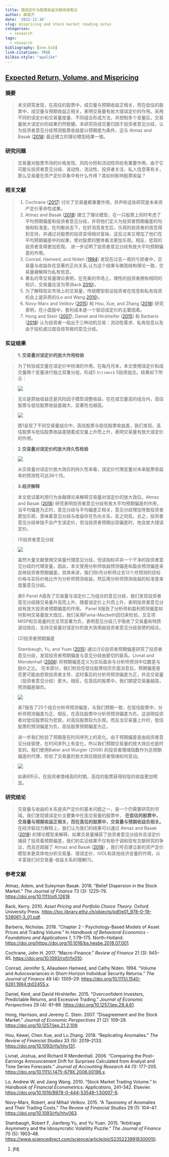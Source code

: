 ```yaml
---
title: 错误定价与股票收益文献阅读笔记
author: 薛英杰
date: '2021-12-16'
slug: mispricing and stock market reading notes
categories:
  - research
tags:
  - research
bibliography: [one.bib]
link-citations: TRUE
bilbio-style: "apalike"
---
```


## [Expected Return, Volume, and Mispricing](https://doi.org/10.1016/j.jfineco.2021.05.014)

### 摘要

> 本文研究发现，在高估的股票中，成交量与预期收益正相关，而在低估的股票中，成交量与预期收益正相关，表明交易量有放大错误定价的作用。采用不同的误定价和交易量度量、不同组合形成方法，并控制多个变量后，交易量放大误定价的结果仍然稳健。本研究将成交量归因于投资者意见分歧，认为投资者意见分歧预测股票收益是以预期差为条件，这与 Atmaz and Basak ([2018](#ref-atmaz_belief_2018)) 最近建立的理论模型结果一致。

### 研究问题

> 交易量对股票市场的价格发现、风险分担和流动性供给有重要作用，由于它可能与投资者意见分歧、波动性、流动性、投资者关注、私人信息等有关，那么交易量在资产定价异象中有什么作用？其如何影响股票收益？

### 相关文献

> 1.  Cochrane ([2017](#ref-cochrane_macro-finance_2017)) 讨论了交易量都重要作用，并声称这些研究是未来资产定价革命性成果。
> 2.  Atmaz and Basak ([2018](#ref-atmaz_belief_2018)) 建立了理论模型，在一只股票上同时考虑了平均预期偏差和投资者意见分歧，并将他们定义为投资者预期偏差的均值和标准差。在均衡状态下，在好消息发生后，乐观的投资者的信念得到支持，并通过对股票的投资变得相对富裕，这反过来又增加了他们在平均预期偏差中的权重，使对股票的整体看法更加乐观。相反，悲观的投资者变得更加悲观。 进一步证明了投资者意见分歧有放大平均预期偏差的作用。
> 3.  Conrad, Hameed, and Niden ([1994](#ref-conrad_volume_1994)) 发现在过去一周的亏损者中，交易量与收益存在显著的正向关系,认为这个结果与微观结构理论一致，交易量被解释为私有信息。
> 4.  著名的零交易量理论表明，在完美的市场上，理性的投资者拥有相同的知识，交易量应该为零(Back [2010](#ref-back_asset_2010))。
> 5.  为了解释现实市场上的交易量，传统模型假设投资者在信息和私有投资机会上是异质的(Lo and Wang [2010](#ref-lo_stock_2010))。
> 6.  Novy-Marx and Velikov ([2015](#ref-novy-marx_taxonomy_2015)) 和 Hou, Xue, and Zhang ([2018](#ref-hou_replicating_2018)) 研究表明，在小盘股中，套利成本是一个驱动误定价的主要因素。
> 7.  Hong and Stein ([2007](#ref-hong_disagreement_2007)), Daniel and Hirshleifer ([2015](#ref-daniel_overconfident_2015)) 和 Barberis ([2018](#ref-barberis_chapter_2018)) 认为投资者一般出于三种动机交易：流动性需求、私有信息以及由于投机或过度自信导致的意见分歧。

### 实证结果

> **1. 交易量对误定价的放大作用检验**

> 为了检验成交量在误定价中扮演的作用，在每月月末，本文使用误定价和成交量两个变量进行独立双重分组，形成5 `$\times$` 5投资组合。结果如下所示：

> ![](images/citation.png)

> 无论是原始收益还是风险因子模型调整收益，在在成交量高的组合内，高估股票与低估股票收益差越大，显著性也越高。
> 
> ![](images/mispricingup%20.png)

> 图1呈现了不同交易量组合中，高估股票与低估股票收益差，我们发现，高估股票与低估股票收益差随着成交量上升而上升，表明交易量有放大误定价的作用。

> **2.交易量对误定价的放大持久性检验**

> ![](images/duration.png)

> 从交易量对误定价放大效应的持久性来看，误定价代理变量对未来股票收益率的预测性可达36个月。

> **3.经济解释**

> 本文尝试着利用行为金融理论来解释交易量对误定价的放大效应。Atmaz and Basak ([2018](#ref-atmaz_belief_2018)) 研究表明投资者意见分歧有放大平均预期偏差的作用，当平均偏差为正时，意见分歧与平均偏差正相关，意见分歧增加导致投资者更加乐观，意味着意见分歧与收益存在负向关系，反之则反。总之，投资者意见分歧单独不会产生误定价，但当投资者预期出现偏差时，他会放大错误定价。

> (1)投资者意见分歧

> ![](images/disagreement.PNG)

> 虽然大量文献使用交易量代理意见分歧，但该指标并非一个干净的投资者意见分歧的代理变量，因此，本文使用分析师收益预测偏差和盈余预测偏差来反映投资者预期偏差。具体来讲，我们将t月分析师过去12个月预测的目标价格与实际价格比作为分析师预测收益，然后用分析师预测收益的标准差来度量意见分歧。

> 表6 Panel A报告了交易量与误定价二为组合的意见分歧，我们发现投资者意见分歧随交易量升高而上升，随着误定价上升而上升，表明投资者意见分歧有放大投资者预期偏差的作用。 Panel B报告了分析师和盈利预测偏差如何影响交易量放大效应，我们采用Fama-Macbeth回归来检验，交互项MISP和交易量的交叉项显著为负，表明意见分歧几乎吸收了交易量和特质波动效应，支持交易量对误定价的放大效用由投资者意见分歧驱使的结论。

> (2)投资者预期偏差
> 
> Stambaugh, Yu, and Yuan ([2015](#ref-stambaugh_arbitrage_2015)) 通过讨论投资者预期偏差研究了投资者意见分歧，发现投资者预期偏差与意见分歧由密切的联系。Livnat and Mendenhall ([2006](#ref-livnat_comparing_2006)) 将预期偏差定义为实际盈余与分析师预测中位数差与股价之比。 在本部分，我们检验在低估股票经历负面消息后，预期偏差是否更可能由悲观投资者主导，这时事后的分析师预测偏差为正，并且交易量（投资者意见分歧）更大。相反，在高估的股票中，我们期望交易量越高，预测偏差越负。

> ![](images/expectation%20bias.png)

> 表7报告了25个组合分析师预测偏差，与我们预期一致，在低估股票中，分析师预测偏差为正，相反，在高估股票中分析师预测偏差为负。这说明投资者对低估股票较为悲观，对高估股票较为乐观。而且当交易量上升时，低估股票的预测偏差为负，高估股票预期偏差为正。

> 进一步我们检验了预期差在时间序列上的变化。由于预期偏差是由投资者意见分歧驱使，在时间序列上有变化，所以我们预期交易量的放大效应也是时变的。我们使用Baker and Wurgler (2006) 的投资者情绪指数作为总预期偏差的代理，检验了交易量的放大效应随投资者情绪如何变动。

> ![](images/amplictaion.png)

> 如表8所示，在投资者情绪高的时期，高估的股票获得较低的收益更加明显。

### 研究结论

> 交易量与收益的关系是资产定价的基本问题之一，是一个仍需要研究的邻域。我们发现错误定价主要集中在高交易量的股票中， **在低估的股票中，交易量与预期收益正相关，而在高估的股票中，交易量与预期收益负相关。** 在经济驱动力解释上，我们认为我们的结果可以通过 Atmaz and Basak ([2018](#ref-atmaz_belief_2018)) 的理论模型来解释，如果交易量捕获了投资者意见分歧并且误定价捕获了投资着预期偏差，我们的实证结果不仅有助于调和现有文献研究的争议，而且还超越了 Atmaz and Basak ([2018](#ref-atmaz_belief_2018)) ，我们号召建立新的资产定价模型来更具体地分析交易量、错误定价、IVOL和其他经济变量的作用，以丰富我们对交易量-收益关系的理解\[1\]。

### 参考文献

<div id="refs" class="references">

<div id="ref-atmaz_belief_2018">

Atmaz, Adem, and Suleyman Basak. 2018. “Belief Dispersion in the Stock Market.” *The Journal of Finance* 73 (3): 1225–79. <https://doi.org/10.1111/jofi.12618>.

</div>

<div id="ref-back_asset_2010">

Back, Kerry. 2010. *Asset Pricing and Portfolio Choice Theory*. Oxford University Press. <https://toc.library.ethz.ch/objects/pdf/e01_978-0-19-538061-3_01.pdf>.

</div>

<div id="ref-barberis_chapter_2018">

Barberis, Nicholas. 2018. “Chapter 2 - Psychology-Based Models of Asset Prices and Trading Volume.” In *Handbook of Behavioral Economics - Foundations and Applications 1*, 1:79–175. North-Holland. <https://doi.org/https://doi.org/10.1016/bs.hesbe.2018.07.001>.

</div>

<div id="ref-cochrane_macro-finance_2017">

Cochrane, John H. 2017. “Macro-Finance.” *Review of Finance* 21 (3): 945–85. <https://doi.org/10.1093/rof/rfx010>.

</div>

<div id="ref-conrad_volume_1994">

Conrad, Jennifer S, Allaudeen Hameed, and Cathy Niden. 1994. “Volume and Autocovariances in Short-Horizon Individual Security Returns.” *The Journal of Finance* 49 (4): 1305–29. <https://doi.org/10.1111/j.1540-6261.1994.tb02455.x>.

</div>

<div id="ref-daniel_overconfident_2015">

Daniel, Kent, and David Hirshleifer. 2015. “Overconfident Investors, Predictable Returns, and Excessive Trading.” *Journal of Economic Perspectives* 29 (4): 61–88. <https://doi.org/10.1257/jep.29.4.61>.

</div>

<div id="ref-hong_disagreement_2007">

Hong, Harrison, and Jeremy C. Stein. 2007. “Disagreement and the Stock Market.” *Journal of Economic Perspectives* 21 (2): 109–28. <https://doi.org/10.1257/jep.21.2.109>.

</div>

<div id="ref-hou_replicating_2018">

Hou, Kewei, Chen Xue, and Lu Zhang. 2018. “Replicating Anomalies.” *The Review of Financial Studies* 33 (5): 2019–2133. <https://doi.org/10.1093/rfs/hhy131>.

</div>

<div id="ref-livnat_comparing_2006">

Livnat, Joshua, and Richard R Mendenhall. 2006. “Comparing the Post–Earnings Announcement Drift for Surprises Calculated from Analyst and Time Series Forecasts.” *Journal of Accounting Research* 44 (1): 177–205. <https://doi.org/10.1111/j.1475-679X.2006.00196.x>.

</div>

<div id="ref-lo_stock_2010">

Lo, Andrew W, and Jiang Wang. 2010. “Stock Market Trading Volume.” In *Handbook of Financial Econometrics: Applications*, 241–342. Elsevier. <https://doi.org/10.1016/B978-0-444-53548-1.50007-6>.

</div>

<div id="ref-novy-marx_taxonomy_2015">

Novy-Marx, Robert, and Mihail Velikov. 2015. “A Taxonomy of Anomalies and Their Trading Costs.” *The Review of Financial Studies* 29 (1): 104–47. <https://doi.org/10.1093/rfs/hhv063>.

</div>

<div id="ref-stambaugh_arbitrage_2015">

Stambaugh, Robert F, Jianfeng Yu, and Yu Yuan. 2015. “Arbitrage Asymmetry and the Idiosyncratic Volatility Puzzle.” *The Journal of Finance* 70 (5): 1903–48. <https://www.sciencedirect.com/science/article/pii/S2352239918300010>.

</div>

</div>

1.  jfdj
